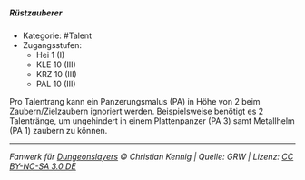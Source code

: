 <!---
Dies ist ein Fanwerk für DUNGEONSLAYERS © von Christian Kennig

Quellen:      [Dungeonslayers Grundregelwerk](https://dungeonslayers.net/download/Dungeonslayers4.pdf)
              [Talentbeschreibungen](https://www.f-space.de/ds4/tools-talentcards.html)
License:      [CC-BY-NC-SA 4.0](https://creativecommons.org/licenses/by-nc-sa/4.0/deed.de)
Richtlinien:  [Fanwerkrichtlinien](https://www.dungeonslayers.net/fanwerk-richtlinien/)
Autor:        Zauberlehrling
-->

##### Rüstzauberer

- Kategorie: #Talent
- Zugangsstufen:
  - Hei 1 (I)
  - KLE 10 (III)
  - KRZ 10 (III)
  - PAL 10 (III)

Pro Talentrang kann ein Panzerungsmalus (PA) in Höhe von 2 beim Zaubern/Zielzaubern ignoriert werden. Beispielsweise benötigt es 2 Talentränge, um ungehindert in einem Plattenpanzer (PA 3) samt Metallhelm (PA 1) zaubern zu können.

---

_Fanwerk für [Dungeonslayers](https://www.dungeonslayers.net/) © Christian Kennig | Quelle: GRW | Lizenz: [CC BY-NC-SA 3.0 DE](https://creativecommons.org/licenses/by-nc-sa/3.0/de/)_
